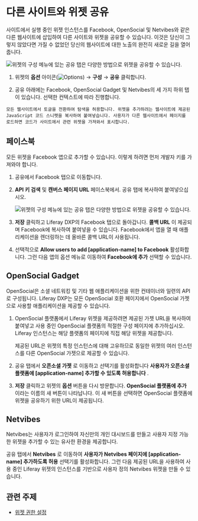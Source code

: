 # 다른 사이트와 위젯 공유

사이트에서 실행 중인 위젯 인스턴스를 Facebook, OpenSocial 및 Netvibes와 같은 다른 웹사이트에 삽입하여 다른 사이트와 위젯을 공유할 수 있습니다. 이것은 당신이 그렇지 않았다면 가질 수 없었던 당신의 웹사이트에 대한 노출의 완전히 새로운 길을 열어줍니다.

![위젯의 구성 메뉴에 있는 공유 탭은 다양한 방법으로 위젯을 공유할 수 있습니다.](./sharing-widgets-with-other-sites/images/01.png)

1. 위젯의 **옵션** 아이콘(![Options](../../../../../images/icon-app-options.png)) &rarr; **구성** &rarr; **공유** 클릭합니다.

1. 공유 아래에는 Facebook, OpenSocial Gadget 및 Netvibes의 세 가지 하위 탭이 있습니다. 선택한 컨텍스트에 따라 진행합니다.

```{note}
모든 웹사이트에서 토글을 전환하여 탐색을 허용합니다. 위젯을 추가하려는 웹사이트에 제공된 JavaScript 코드 스니펫을 복사하여 붙여넣습니다. 사용자가 다른 웹사이트에서 페이지를 로드하면 코드가 사이트에서 관련 위젯을 가져와서 표시합니다.
```

## 페이스북

모든 위젯을 Facebook 앱으로 추가할 수 있습니다. 이렇게 하려면 먼저 개발자 키를 가져와야 합니다.

1. 공유에서 Facebook 탭으로 이동합니다.

1. **API 키 검색** <!--\[ include link -\]()--> 및 **캔버스 페이지 URL** <!--\[ include link -\]()--> 페이스북에서. 공유 탭에 복사하여 붙여넣으십시오.

    ![위젯의 구성 메뉴에 있는 공유 탭은 다양한 방법으로 위젯을 공유할 수 있습니다.](./sharing-widgets-with-other-sites/images/02.png)

1. **저장** 클릭하고 Liferay DXP의 Facebook 탭으로 돌아갑니다. **콜백 URL** 이 제공되며 Facebook에 복사하여 붙여넣을 수 있습니다. Facebook에서 앱을 열 때 애플리케이션을 렌더링하는 데 올바른 콜백 URL이 사용됩니다.

1. 선택적으로 **Allow users to add [application-name] to Facebook** 활성화합니다. 그런 다음 앱의 옵션 메뉴로 이동하여 **Facebook에 추가** 선택할 수 있습니다.

## OpenSocial Gadget

OpenSocial은 소셜 네트워킹 및 기타 웹 애플리케이션을 위한 컨테이너와 일련의 API로 구성됩니다. Liferay DXP는 모든 OpenSocial 호환 페이지에서 OpenSocial 가젯으로 사용할 애플리케이션을 제공할 수 있습니다.

1. OpenSocial 플랫폼에서 Liferay 위젯을 제공하려면 제공된 가젯 URL을 복사하여 붙여넣고 사용 중인 OpenSocial 플랫폼의 적절한 구성 페이지에 추가하십시오. Liferay 인스턴스는 해당 플랫폼의 페이지에 직접 해당 위젯을 제공합니다.

    제공된 URL은 위젯의 특정 인스턴스에 대해 고유하므로 동일한 위젯의 여러 인스턴스를 다른 OpenSocial 가젯으로 제공할 수 있습니다.

1. 공유 탭에서 **오픈소셜 가젯** 로 이동하고 선택기를 활성화합니다 **사용자가 오픈소셜 플랫폼에 [application-name] 추가할 수 있도록 허용합니다** .

1. **저장** 클릭하고 위젯의 **옵션** 버튼을 다시 방문합니다. **OpenSocial 플랫폼에 추가** 이라는 이름의 새 버튼이 나타납니다. 이 새 버튼을 선택하면 OpenSocial 플랫폼에 위젯을 공유하기 위한 URL이 제공됩니다.

## Netvibes

Netvibes는 사용자가 로그인하여 자신만의 개인 대시보드를 만들고 사용자 지정 가능한 위젯을 추가할 수 있는 유사한 환경을 제공합니다.

공유 탭에서 **Netvibes** 로 이동하여 **사용자가 Netvibes 페이지에 [application-name] 추가하도록 허용** 선택기를 활성화합니다. 그런 다음 제공된 URL을 사용하여 사용 중인 Liferay 위젯의 인스턴스를 기반으로 사용자 정의 Netvibes 위젯을 만들 수 있습니다.

## 관련 주제

- [위젯 권한 설정](./setting-widget-permissions.md)
